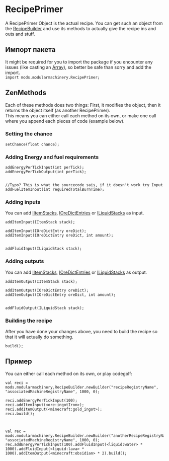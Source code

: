 # RecipePrimer

A RecipePrimer Object is the actual recipe. You can get such an object from the [RecipeBuilder](/Mods/ModularMachinery/Recipes/RecipeBuilder/) and use its methods to actually give the recipe ins and outs and stuff.

## Импорт пакета
It might be required for you to import the package if you encounter any issues (like casting an [Array](/AdvancedFunctions/Arrays_and_Loops/)), so better be safe than sorry and add the import.  
`import mods.modularmachinery.RecipePrimer;`

## ZenMethods

Each of these methods does two things: First, it modifies the object, then it returns the object itself (as another RecipePrimer).  
This means you can either call each method on its own, or make one call where you append each pieces of code (example below).

### Setting the chance
```zenscript
setChance(float chance);
```

### Adding Energy and fuel requirements
```zenscript
addEnergyPerTickInput(int perTick);
addEnergyPerTickOutput(int perTick);


//Typo? This is what the sourcecode sais, if it doesn't work try Input
addFuelItemInout(int requiredTotalBurnTime);
```

### Adding inputs
You can add [IItemStacks](/Vanilla/Items/IItemStack/), [IOreDictEntries](/Vanilla/OreDict/IOreDictEntry/) or [ILiquidStacks](/Vanilla/Liquids/ILiquidStack/) as input.

```zenscript
addItemInput(IItemStack stack);

addItemInput(IOreDictEntry oreDict);
addItemInput(IOreDictEntry oreDict, int amount);


addFluidInput(ILiquidStack stack);
```

### Adding outputs
You can add [IItemStacks](/Vanilla/Items/IItemStack/), [IOreDictEntries](/Vanilla/OreDict/IOreDictEntry/) or [ILiquidStacks](/Vanilla/Liquids/ILiquidStack/) as output.
```zenscript
addItemOutput(IItemStack stack);

addItemOutput(IOreDictEntry oreDict);
addItemOutput(IOreDictEntry oreDict, int amount);


addFluidOutput(ILiquidStack stack);
```


### Building the recipe
After you have done your changes above, you need to build the recipe so that it will actually do something.
```zenscript
build();
```


## Пример
You can either call each method on its own, or play codegolf:
```zenscript
val reci = mods.modularmachinery.RecipeBuilder.newBuilder("recipeRegistryName", "associatedMachineRegistryName", 1000, 0);

reci.addEnergyPerTickInput(100);
reci.addItemInput(<ore:ingotIron>);
reci.addItemOutput(<minecraft:gold_ingot>);
reci.build();



val rec = mods.modularmachinery.RecipeBuilder.newBuilder("anotherRecipeRegistryName", "associatedMachineRegistryName", 1000, 0);
rec.addEnergyPerTickInput(100).addFluidInput(<liquid:water> * 1000).addFluidInput(<liquid:lava> * 1000).addItemOutput(<minecraft:obsidian> * 2).build();
```








